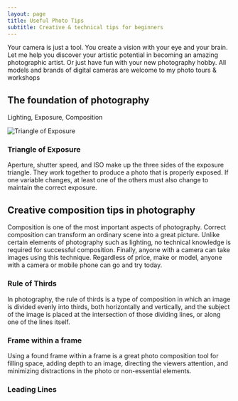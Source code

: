 ```yaml
---
layout: page
title: Useful Photo Tips
subtitle: Creative & technical tips for beginners
---
```


Your camera is just a tool.  You create a vision with your eye and your brain. Let me help you discover your artistic potential 
in becoming an amazing photographic artist. Or just have fun with your new photography hobby.  All models and brands
of  digital cameras are welcome to my photo tours & workshops

## The foundation of photography
Lighting, Exposure, Composition

![Triangle of Exposure](https://californiaphotosafaris.com/wp-content/uploads/2017/12/exposure-triangle.jpg)

### Triangle of Exposure
Aperture, shutter speed, and ISO make up the three sides of the exposure triangle. They work together to produce a photo that is properly exposed. If one variable changes, at least one of the others must also change to maintain the correct exposure.

## Creative composition tips in photography

Composition is one of the most important aspects of photography.  Correct composition can transform an ordinary scene into a great picture.  Unlike certain elements of photography such as lighting, no technical knowledge is required for successful composition.  Finally, anyone with a camera can take images using this technique.  Regardless of price, make or model, anyone with a camera or mobile phone can go and try today.

### Rule of Thirds
In photography, the rule of thirds is a type of composition in which an image is divided evenly into thirds, both horizontally and vertically, and the subject of the image is placed at the intersection of those dividing lines, or along one of the lines itself.

### Frame within a frame
Using a found frame within a frame is a great photo composition tool for filling space, adding depth to an image, directing the viewers attention, and minimizing distractions in the photo or non-essential elements.

### Leading Lines
